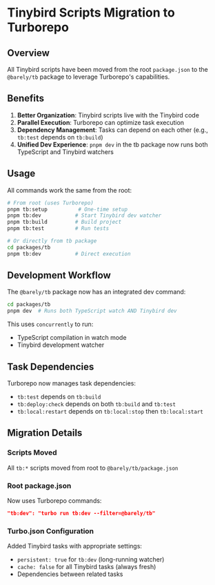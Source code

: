 # Tinybird Scripts Migration to Turborepo

## Overview

All Tinybird scripts have been moved from the root `package.json` to the `@barely/tb` package to leverage Turborepo's capabilities.

## Benefits

1. **Better Organization**: Tinybird scripts live with the Tinybird code
2. **Parallel Execution**: Turborepo can optimize task execution
3. **Dependency Management**: Tasks can depend on each other (e.g., `tb:test` depends on `tb:build`)
4. **Unified Dev Experience**: `pnpm dev` in the tb package now runs both TypeScript and Tinybird watchers

## Usage

All commands work the same from the root:

```bash
# From root (uses Turborepo)
pnpm tb:setup          # One-time setup
pnpm tb:dev           # Start Tinybird dev watcher
pnpm tb:build         # Build project
pnpm tb:test          # Run tests

# Or directly from tb package
cd packages/tb
pnpm tb:dev           # Direct execution
```

## Development Workflow

The `@barely/tb` package now has an integrated dev command:

```bash
cd packages/tb
pnpm dev  # Runs both TypeScript watch AND Tinybird dev
```

This uses `concurrently` to run:

- TypeScript compilation in watch mode
- Tinybird development watcher

## Task Dependencies

Turborepo now manages task dependencies:

- `tb:test` depends on `tb:build`
- `tb:deploy:check` depends on both `tb:build` and `tb:test`
- `tb:local:restart` depends on `tb:local:stop` then `tb:local:start`

## Migration Details

### Scripts Moved

All `tb:*` scripts moved from root to `@barely/tb/package.json`

### Root package.json

Now uses Turborepo commands:

```json
"tb:dev": "turbo run tb:dev --filter=@barely/tb"
```

### Turbo.json Configuration

Added Tinybird tasks with appropriate settings:

- `persistent: true` for `tb:dev` (long-running watcher)
- `cache: false` for all Tinybird tasks (always fresh)
- Dependencies between related tasks

